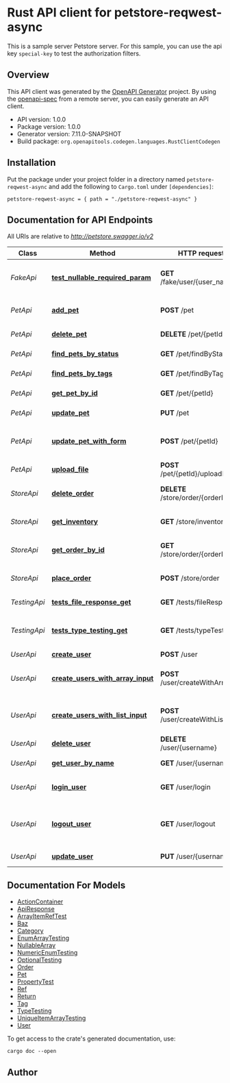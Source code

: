 # Rust API client for petstore-reqwest-async

This is a sample server Petstore server. For this sample, you can use the api key `special-key` to test the authorization filters.


## Overview

This API client was generated by the [OpenAPI Generator](https://openapi-generator.tech) project.  By using the [openapi-spec](https://openapis.org) from a remote server, you can easily generate an API client.

- API version: 1.0.0
- Package version: 1.0.0
- Generator version: 7.11.0-SNAPSHOT
- Build package: `org.openapitools.codegen.languages.RustClientCodegen`

## Installation

Put the package under your project folder in a directory named `petstore-reqwest-async` and add the following to `Cargo.toml` under `[dependencies]`:

```
petstore-reqwest-async = { path = "./petstore-reqwest-async" }
```

## Documentation for API Endpoints

All URIs are relative to *http://petstore.swagger.io/v2*

Class | Method | HTTP request | Description
------------ | ------------- | ------------- | -------------
*FakeApi* | [**test_nullable_required_param**](docs/FakeApi.md#test_nullable_required_param) | **GET** /fake/user/{user_name} | To test nullable required parameters
*PetApi* | [**add_pet**](docs/PetApi.md#add_pet) | **POST** /pet | Add a new pet to the store
*PetApi* | [**delete_pet**](docs/PetApi.md#delete_pet) | **DELETE** /pet/{petId} | Deletes a pet
*PetApi* | [**find_pets_by_status**](docs/PetApi.md#find_pets_by_status) | **GET** /pet/findByStatus | Finds Pets by status
*PetApi* | [**find_pets_by_tags**](docs/PetApi.md#find_pets_by_tags) | **GET** /pet/findByTags | Finds Pets by tags
*PetApi* | [**get_pet_by_id**](docs/PetApi.md#get_pet_by_id) | **GET** /pet/{petId} | Find pet by ID
*PetApi* | [**update_pet**](docs/PetApi.md#update_pet) | **PUT** /pet | Update an existing pet
*PetApi* | [**update_pet_with_form**](docs/PetApi.md#update_pet_with_form) | **POST** /pet/{petId} | Updates a pet in the store with form data
*PetApi* | [**upload_file**](docs/PetApi.md#upload_file) | **POST** /pet/{petId}/uploadImage | uploads an image
*StoreApi* | [**delete_order**](docs/StoreApi.md#delete_order) | **DELETE** /store/order/{orderId} | Delete purchase order by ID
*StoreApi* | [**get_inventory**](docs/StoreApi.md#get_inventory) | **GET** /store/inventory | Returns pet inventories by status
*StoreApi* | [**get_order_by_id**](docs/StoreApi.md#get_order_by_id) | **GET** /store/order/{orderId} | Find purchase order by ID
*StoreApi* | [**place_order**](docs/StoreApi.md#place_order) | **POST** /store/order | Place an order for a pet
*TestingApi* | [**tests_file_response_get**](docs/TestingApi.md#tests_file_response_get) | **GET** /tests/fileResponse | Returns an image file
*TestingApi* | [**tests_type_testing_get**](docs/TestingApi.md#tests_type_testing_get) | **GET** /tests/typeTesting | Route to test the TypeTesting schema
*UserApi* | [**create_user**](docs/UserApi.md#create_user) | **POST** /user | Create user
*UserApi* | [**create_users_with_array_input**](docs/UserApi.md#create_users_with_array_input) | **POST** /user/createWithArray | Creates list of users with given input array
*UserApi* | [**create_users_with_list_input**](docs/UserApi.md#create_users_with_list_input) | **POST** /user/createWithList | Creates list of users with given input array
*UserApi* | [**delete_user**](docs/UserApi.md#delete_user) | **DELETE** /user/{username} | Delete user
*UserApi* | [**get_user_by_name**](docs/UserApi.md#get_user_by_name) | **GET** /user/{username} | Get user by user name
*UserApi* | [**login_user**](docs/UserApi.md#login_user) | **GET** /user/login | Logs user into the system
*UserApi* | [**logout_user**](docs/UserApi.md#logout_user) | **GET** /user/logout | Logs out current logged in user session
*UserApi* | [**update_user**](docs/UserApi.md#update_user) | **PUT** /user/{username} | Updated user


## Documentation For Models

 - [ActionContainer](docs/ActionContainer.md)
 - [ApiResponse](docs/ApiResponse.md)
 - [ArrayItemRefTest](docs/ArrayItemRefTest.md)
 - [Baz](docs/Baz.md)
 - [Category](docs/Category.md)
 - [EnumArrayTesting](docs/EnumArrayTesting.md)
 - [NullableArray](docs/NullableArray.md)
 - [NumericEnumTesting](docs/NumericEnumTesting.md)
 - [OptionalTesting](docs/OptionalTesting.md)
 - [Order](docs/Order.md)
 - [Pet](docs/Pet.md)
 - [PropertyTest](docs/PropertyTest.md)
 - [Ref](docs/Ref.md)
 - [Return](docs/Return.md)
 - [Tag](docs/Tag.md)
 - [TypeTesting](docs/TypeTesting.md)
 - [UniqueItemArrayTesting](docs/UniqueItemArrayTesting.md)
 - [User](docs/User.md)


To get access to the crate's generated documentation, use:

```
cargo doc --open
```

## Author



